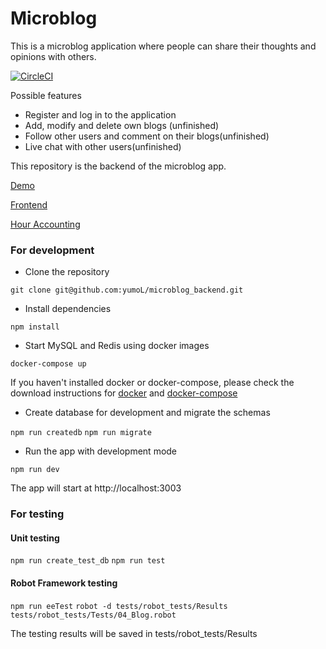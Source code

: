 # Microblog
This is a microblog application where people can share their thoughts and opinions with others. 

[![CircleCI](https://circleci.com/gh/yumoL/microblog_backend.svg?style=svg)](https://circleci.com/gh/yumoL/microblog_backend)


Possible features
- Register and log in to the application
- Add, modify and delete own blogs (unfinished)
- Follow other users and comment on their blogs(unfinished)
- Live chat with other users(unfinished)

This repository is the backend of the microblog app.

[Demo](http://microblogdevops.herokuapp.com/home)

[Frontend](https://github.com/yumoL/microblog_client)

[Hour Accounting](https://github.com/yumoL/microblog_backend/blob/master/hour_accounting.md)

### For development
- Clone the repository

`git clone git@github.com:yumoL/microblog_backend.git`

- Install dependencies

`npm install`

- Start MySQL and Redis using docker images

`docker-compose up`

If you haven't installed docker or docker-compose, please check the download instructions for [docker](https://docs.docker.com/install/) and [docker-compose](https://docs.docker.com/compose/install/)

- Create database for development and migrate the schemas

`npm run createdb`
`npm run migrate`

- Run the app with development mode

`npm run dev`

The app will start at http://localhost:3003

### For testing
#### Unit testing

`npm run create_test_db`
`npm run test`

#### Robot Framework testing
`npm run eeTest`
`robot -d tests/robot_tests/Results tests/robot_tests/Tests/04_Blog.robot`

The testing results will be saved in tests/robot_tests/Results

